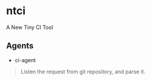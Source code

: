 # ntci
A New Tiny CI Tool

## Agents

+ ci-agent
> Listen the request from git repository, and parse it.

 